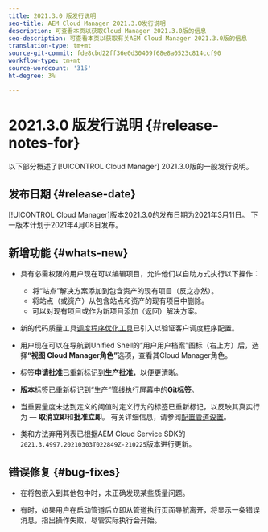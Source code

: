 ```yaml
---
title: 2021.3.0 版发行说明
seo-title: AEM Cloud Manager 2021.3.0发行说明
description: 可查看本页以获取Cloud Manager 2021.3.0版的信息
seo-description: 可查看本页以获取有关AEM Cloud Manager 2021.3.0版的信息
translation-type: tm+mt
source-git-commit: fde8cbd22ff36e0d30409f68e8a0523c814ccf90
workflow-type: tm+mt
source-wordcount: '315'
ht-degree: 3%

---
```


# 2021.3.0 版发行说明 {#release-notes-for}

以下部分概述了[!UICONTROL Cloud Manager] 2021.3.0版的一般发行说明。

## 发布日期 {#release-date}

[!UICONTROL Cloud Manager]版本2021.3.0的发布日期为2021年3月11日。
下一版本计划于2021年4月08日发布。

## 新增功能 {#whats-new}

* 具有必需权限的用户现在可以编辑项目，允许他们以自助方式执行以下操作：

   * 将“站点”解决方案添加到包含资产的现有项目（反之亦然）。
   * 将站点（或资产）从包含站点和资产的现有项目中删除。
   * 可以对现有项目或作为新项目添加（返回）解决方案。

* 新的代码质量工具[调度程序优化工具](https://experienceleague.adobe.com/docs/experience-manager-cloud-manager/using/how-to-use/custom-code-quality-rules.html?lang=en#dispatcher-optimization-tool-rules)已引入以验证客户调度程序配置。

* 用户现在可以在导航到Unified Shell的“用户用户档案”图标（右上方）后，选择&#x200B;**“视图 Cloud Manager角色”**&#x200B;选项，查看其Cloud Manager角色。

* 标签&#x200B;**申请批准**&#x200B;已重新标记到&#x200B;**生产批准**，以便更清晰。

* **版本**&#x200B;标签已重新标记到“生产”管线执行屏幕中的&#x200B;**Git标签**。

* 当重要量度未达到定义的阈值时定义行为的标签已重新标记，以反映其真实行为 — **取消立即**&#x200B;和&#x200B;**批准立即**。 有关详细信息，请参阅[配置管道设置](https://experienceleague.adobe.com/docs/experience-manager-cloud-manager/using/how-to-use/configuring-pipeline.html?lang=en#configuring-the-pipeline-settings-from-cloud-manager)。

* 类和方法弃用列表已根据AEM Cloud Service SDK的`2021.3.4997.20210303T022849Z-210225`版本进行更新。

## 错误修复 {#bug-fixes}

* 在将包嵌入到其他包中时，未正确发现某些质量问题。

* 有时，如果用户在启动管道后立即从管道执行页面导航离开，将显示一条错误消息，指出操作失败，尽管实际执行会开始。